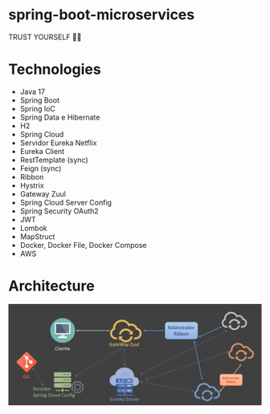 # spring-boot-microservices

TRUST YOURSELF 🚀✨

# Technologies
- Java 17
- Spring Boot
- Spring IoC
- Spring Data e Hibernate
- H2
- Spring Cloud
- Servidor Eureka Netflix
- Eureka Client
- RestTemplate (sync)
- Feign (sync)
- Ribbon
- Hystrix
- Gateway Zuul
- Spring Cloud Server Config
- Spring Security OAuth2
- JWT
- Lombok
- MapStruct
- Docker, Docker File, Docker Compose
- AWS

# Architecture

![img.png](assets/img.png)

